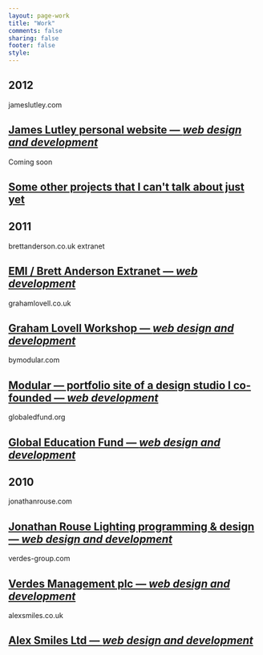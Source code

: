 ```yaml
---
layout: page-work
title: "Work"
comments: false
sharing: false
footer: false
style:
---
```

<h2>2012</h2>
<section><span>jameslutley.com</span><h2><a href="http://jameslutley.com/" rel="home">James Lutley personal website &mdash; <em>web design and development</em></a></h2>
</section>
<section><span>Coming soon</span><h2><a href="http://jameslutley.com/work" rel="bookmark">Some other projects that I can't talk about just yet</a></h2>
</section>
<h2>2011</h2>
<section><span>brettanderson.co.uk extranet</span><h2><a href="http://bymodular.com/portfolio-emi.html" rel="external">EMI / Brett Anderson Extranet &mdash; <em>web development</em></a></h2></section>
<section><span>grahamlovell.co.uk</span><h2><a href="http://grahamlovell.co.uk/" rel="external">Graham Lovell Workshop &mdash; <em>web design and development</em></a></h2></section>
<section><span>bymodular.com</span><h2><a href="http://bymodular.com/" rel="external">Modular &mdash; portfolio site of a design studio I co-founded &mdash; <em>web development</em></a></h2></section>
<section><span>globaledfund.org</span><h2><a href="http://globaledfund.org/" rel="external">Global Education Fund &mdash; <em>web design and development</em></a></h2></section>
<h2>2010</h2>
<section><span>jonathanrouse.com</span><h2><a href="http://www.jonathanrouse.com/" rel="external">Jonathan Rouse Lighting programming &amp; design &mdash; <em>web design and development</em></a></h2></section>
<section><span>verdes-group.com</span><h2><a href="http://verdes-group.com/" rel="external">Verdes Management plc &mdash; <em>web design and development</em></a></h2></section>
<section><span>alexsmiles.co.uk</span><h2><a href="http://alexsmiles.co.uk/" rel="external">Alex Smiles Ltd &mdash; <em>web design and development</em></a></h2></section>